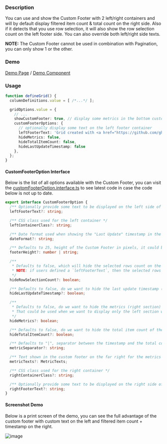 ### Description
You can use and show the Custom Footer with 2 left/right containers and will by default display filtered item count & total count on the right side. Also if it detects that you use row selection, it will also show the row selection count on the left footer side. You can also override both left/right side texts.

**NOTE:** The Custom Footer cannot be used in combination with Pagination, you can only show 1 or the other.

### Demo
[Demo Page](https://ghiscoding.github.io/slickgrid-vue/#/Example2) / [Demo Component](https://github.com/ghiscoding/slickgrid-vue/blob/master/src/examples/slickgrid/Example2.tsx)

### Usage

```ts
function defineGrid() {
  columnDefinitions.value = [ /*...*/ ];

  gridOptions.value = {
    // ...
    showCustomFooter: true, // display some metrics in the bottom custom footer
    customFooterOptions: {
      // optionally display some text on the left footer container
      leftFooterText: 'Grid created with <a href="https://github.com/ghiscoding/slickgrid-universal" target="_blank">Slickgrid-Universal</a>',
      hideMetrics: false,
      hideTotalItemCount: false,
      hideLastUpdateTimestamp: false
    },
  };
}
```

#### CustomFooterOption Interface
Below is the list of all options available with the Custom Footer, you can visit the [customFooterOption.interface.ts](https://github.com/ghiscoding/slickgrid-universal/blob/master/packages/common/src/interfaces/customFooterOption.interface.ts) to see latest code in case the code below is not up to date.
```ts
export interface CustomFooterOption {
  /** Optionally provide some text to be displayed on the left side of the footer (in the "left-footer" css class) */
  leftFooterText?: string;

  /** CSS class used for the left container */
  leftContainerClass?: string;

  /** Date format used when showing the "Last Update" timestamp in the metrics section. */
  dateFormat?: string;

  /** Defaults to 25, height of the Custom Footer in pixels, it could be a number (25) or a string ("25px") but it has to be in pixels. It will be used by the auto-resizer calculations. */
  footerHeight?: number | string;

  /**
   * Defaults to false, which will hide the selected rows count on the bottom left of the footer.
   * NOTE: if users defined a `leftFooterText`, then the selected rows count will NOT show up.
   */
  hideRowSelectionCount?: boolean;

  /** Defaults to false, do we want to hide the last update timestamp (endTime)? */
  hideLastUpdateTimestamp?: boolean;

  /**
   * Defaults to false, do we want to hide the metrics (right section) when the footer is displayed?
   * That could be used when we want to display only the left section with custom text
   */
  hideMetrics?: boolean;

  /** Defaults to false, do we want to hide the total item count of the entire dataset (the count exclude any filtered data) */
  hideTotalItemCount?: boolean;

  /** Defaults to "|", separator between the timestamp and the total count */
  metricSeparator?: string;

  /** Text shown in the custom footer on the far right for the metrics */
  metricTexts?: MetricTexts;

  /** CSS class used for the right container */
  rightContainerClass?: string;

  /** Optionally provide some text to be displayed on the right side of the footer (in the "right-footer" css class) */
  rightFooterText?: string;
}
```

#### Screenshot Demo
Below is a print screen of the demo, you can see the full advantage of the custom footer with custom text on the left and filtered item count + timestamp on the right.

![image](https://user-images.githubusercontent.com/643976/122082196-ca3e4380-cdcd-11eb-84ed-4d2f4eb8057b.png)
